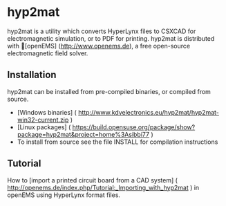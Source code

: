 # hyp2mat
hyp2mat is a utility which converts HyperLynx files to CSXCAD for electromagnetic simulation, or to PDF for printing.
hyp2mat is distributed with [openEMS] (http://www.openems.de), a free open-source electromagnetic field solver.

## Installation
hyp2mat can be installed from pre-compiled binaries, or compiled from source.

* [Windows binaries] ( http://www.kdvelectronics.eu/hyp2mat/hyp2mat-win32-current.zip )
* [Linux packages] ( https://build.opensuse.org/package/show?package=hyp2mat&project=home%3Asibbi77 )
* To install from source see the file INSTALL for compilation instructions

## Tutorial
How to [import a printed circuit board from a CAD system] ( http://openems.de/index.php/Tutorial:_Importing_with_hyp2mat ) in openEMS using HyperLynx format files. 
